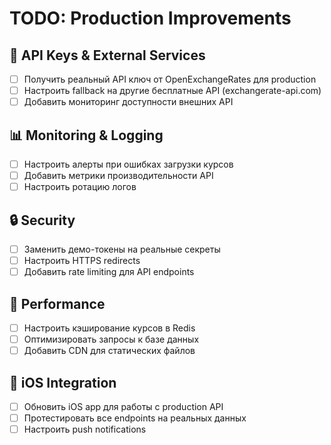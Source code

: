 # TODO: Production Improvements

## 🔧 API Keys & External Services
- [ ] Получить реальный API ключ от OpenExchangeRates для production
- [ ] Настроить fallback на другие бесплатные API (exchangerate-api.com)
- [ ] Добавить мониторинг доступности внешних API

## 📊 Monitoring & Logging  
- [ ] Настроить алерты при ошибках загрузки курсов
- [ ] Добавить метрики производительности API
- [ ] Настроить ротацию логов

## 🔒 Security
- [ ] Заменить демо-токены на реальные секреты
- [ ] Настроить HTTPS redirects
- [ ] Добавить rate limiting для API endpoints

## 🚀 Performance
- [ ] Настроить кэширование курсов в Redis
- [ ] Оптимизировать запросы к базе данных
- [ ] Добавить CDN для статических файлов

## 📱 iOS Integration
- [ ] Обновить iOS app для работы с production API
- [ ] Протестировать все endpoints на реальных данных
- [ ] Настроить push notifications
